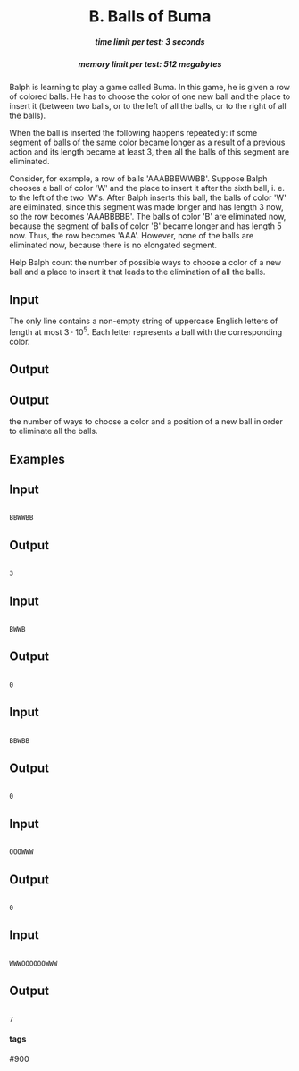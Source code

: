 <h1 style='text-align: center;'> B. Balls of Buma</h1>

<h5 style='text-align: center;'>time limit per test: 3 seconds</h5>
<h5 style='text-align: center;'>memory limit per test: 512 megabytes</h5>

Balph is learning to play a game called Buma. In this game, he is given a row of colored balls. He has to choose the color of one new ball and the place to insert it (between two balls, or to the left of all the balls, or to the right of all the balls).

When the ball is inserted the following happens repeatedly: if some segment of balls of the same color became longer as a result of a previous action and its length became at least $3$, then all the balls of this segment are eliminated. 

Consider, for example, a row of balls 'AAABBBWWBB'. Suppose Balph chooses a ball of color 'W' and the place to insert it after the sixth ball, i. e. to the left of the two 'W's. After Balph inserts this ball, the balls of color 'W' are eliminated, since this segment was made longer and has length $3$ now, so the row becomes 'AAABBBBB'. The balls of color 'B' are eliminated now, because the segment of balls of color 'B' became longer and has length $5$ now. Thus, the row becomes 'AAA'. However, none of the balls are eliminated now, because there is no elongated segment.

Help Balph count the number of possible ways to choose a color of a new ball and a place to insert it that leads to the elimination of all the balls.

## Input

The only line contains a non-empty string of uppercase English letters of length at most $3 \cdot 10^5$. Each letter represents a ball with the corresponding color.

## Output

## Output

 the number of ways to choose a color and a position of a new ball in order to eliminate all the balls.

## Examples

## Input


```

BBWWBB

```
## Output


```

3

```
## Input


```

BWWB

```
## Output


```

0

```
## Input


```

BBWBB

```
## Output


```

0

```
## Input


```

OOOWWW

```
## Output


```

0

```
## Input


```

WWWOOOOOOWWW

```
## Output


```

7

```


#### tags 

#900 